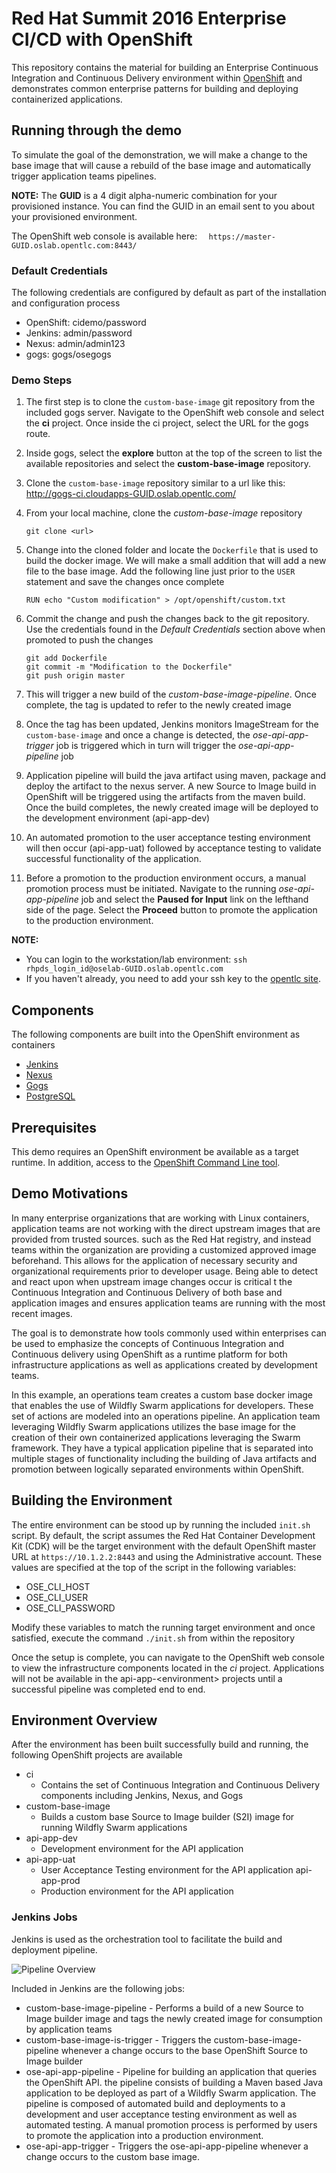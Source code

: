 Red Hat Summit 2016 Enterprise CI/CD with OpenShift
==============================

This repository contains the material for building an Enterprise Continuous Integration and Continuous Delivery environment within [OpenShift](https://www.openshift.com/) and demonstrates common enterprise patterns for building and deploying containerized applications.

## Running through the demo

To simulate the goal of the demonstration, we will make a change to the base image that will cause a rebuild of the base image and automatically trigger application teams pipelines. 

**NOTE:** The **GUID** is a 4 digit alpha-numeric combination for your provisioned instance.  You can find the GUID in an email sent to you about your provisioned environment.  

The OpenShift web console is available here: `	https://master-GUID.oslab.opentlc.com:8443/`

###  Default Credentials

The following credentials are configured by default as part of the installation and configuration process

* OpenShift: cidemo/password
* Jenkins: admin/password
* Nexus: admin/admin123
* gogs: gogs/osegogs

### Demo Steps
  
1. The first step is to clone the `custom-base-image` git repository from the included gogs server. Navigate to the OpenShift web console and select the **ci** project. Once inside the ci project, select the URL for the gogs route. 
2. Inside gogs, select the **explore** button at the top of the screen to list the available repositories and select the **custom-base-image** repository.
3. Clone the `custom-base-image` repository similar to a url like this:
http://gogs-ci.cloudapps-GUID.oslab.opentlc.com/
4. From your local machine, clone the *custom-base-image* repository

    ```    
    git clone <url>
    ```
5. Change into the cloned folder and locate the `Dockerfile` that is used to build the docker image. We will make a small addition that will add a new file to the base image. Add the following line just prior to the `USER` statement and save the changes once complete

    ```
    RUN echo "Custom modification" > /opt/openshift/custom.txt
    ```
6. Commit the change and push the changes back to the git repository. Use the credentials found in the *Default Credentials* section above when promoted to push the changes

    ```
    git add Dockerfile
    git commit -m "Modification to the Dockerfile"
    git push origin master
    ```
7. This will trigger a new build of the *custom-base-image-pipeline*. Once complete, the tag is updated to refer to the newly created image
8. Once the tag has been updated, Jenkins monitors ImageStream for the `custom-base-image` and once a change is detected, the *ose-api-app-trigger* job is triggered which in turn will trigger the *ose-api-app-pipeline* job
9. Application pipeline will build the java artifact using maven, package and deploy the artifact to the nexus server. A new Source to Image build in OpenShift will be triggered using the artifacts from the maven build. Once the build completes, the newly created image will be deployed to the development environment (api-app-dev)
10. An automated promotion to the user acceptance testing environment will then occur (api-app-uat) followed by acceptance testing to validate successful functionality of the application.
11. Before a promotion to the production environment occurs, a manual promotion process must be initiated. Navigate to the running *ose-api-app-pipeline* job and select the **Paused for Input** link on the lefthand side of the page. Select the **Proceed** button to promote the application to the production environment. 

**NOTE:** 

* You can login to the workstation/lab environment:
`ssh rhpds_login_id@oselab-GUID.oslab.opentlc.com`
* If you haven't already, you need to add your ssh key to the [opentlc site](https://www.opentlc.com/account ).



## Components

The following components are built into the OpenShift environment as containers

* [Jenkins](https://jenkins.io/)
* [Nexus](http://www.sonatype.org/nexus/)
* [Gogs](https://gogs.io/)
* [PostgreSQL](https://www.postgresql.org/)

## Prerequisites

This demo requires an OpenShift environment be available as a target runtime. In addition, access to the [OpenShift Command Line tool](https://access.redhat.com/downloads/content/290). 

## Demo Motivations

In many enterprise organizations that are working with Linux containers, application teams are not working with the direct upstream images that are provided from trusted sources. such as the Red Hat registry, and instead teams within the organization are providing a customized approved image beforehand. This allows for the application of necessary security and organizational requirements prior to developer usage. Being able to detect and react upon when upstream image changes occur is critical t the Continuous Integration and Continuous Delivery of both base and application images and ensures application teams are running with the most recent images. 

The goal is to demonstrate how tools commonly used within enterprises can be used to emphasize the concepts of Continuous Integration and Continuous delivery using OpenShift as a runtime platform for both infrastructure applications as well as applications created by development teams. 

In this example, an operations team creates a custom base docker image that enables the use of Wildfly Swarm applications for developers. These set of actions are modeled into an operations pipeline. An application team leveraging Wildfly Swarm applications utilizes the base image for the creation of their own containerized applications leveraging the Swarm framework. They have a typical application pipeline that is separated into multiple stages of functionality including the building of Java artifacts and promotion between logically separated environments within OpenShift.

## Building the Environment

The entire environment can be stood up by running the included `init.sh` script. By default, the script assumes the Red Hat Container Development Kit (CDK) will be the target environment with the default OpenShift master URL at `https://10.1.2.2:8443` and using the Administrative account. These values are specified at the top of the script in the following variables:

* OSE_CLI_HOST
* OSE_CLI_USER
* OSE_CLI_PASSWORD

Modify these variables to match the running target environment and once satisfied, execute the command `./init.sh` from within the repository

Once the setup is complete, you can navigate to the OpenShift web console to view the infrastructure components located in the *ci* project. Applications will not be available in the api-app-&lt;environment&gt; projects until a successful pipeline was completed end to end.


## Environment Overview

After the environment has been built successfully build and running, the following OpenShift projects are available 

* ci
	* Contains the set of Continuous Integration and Continuous Delivery components including Jenkins, Nexus, and Gogs
* custom-base-image
	* Builds a custom base Source to Image builder (S2I) image for running Wildfly Swarm applications
* api-app-dev
	* Development environment for the API application
* api-app-uat
	* User Acceptance Testing environment for the API application
 api-app-prod
	* Production environment for the API application

### Jenkins Jobs

Jenkins is used as the orchestration tool to facilitate the build and deployment pipeline. 

![Pipeline Overview](docs/images/jenkins-pipeline.png)


Included in Jenkins are the following jobs:

* custom-base-image-pipeline - Performs a build of a new Source to Image builder image and tags the newly created image for consumption by application teams
* custom-base-image-is-trigger - Triggers the custom-base-image-pipeline whenever a change occurs to the base OpenShift Source to Image builder
* ose-api-app-pipeline - Pipeline for building an application that queries the OpenShift API. the pipeline consists of building a Maven based Java application to be deployed as part of a Wildfly Swarm application. The pipeline is composed of automated build and deployments to a development and user acceptance testing environment as well as automated testing. A manual promotion process is performed by users to promote the application into a production environment. 
* ose-api-app-trigger - Triggers the ose-api-app-pipeline whenever a change occurs to the custom base image. 


